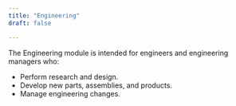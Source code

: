 ```yaml
---
title: "Engineering"
draft: false

---
```


The Engineering module is intended for engineers and engineering managers who:

-   Perform research and design.
-   Develop new parts, assemblies, and products.
-   Manage engineering changes.